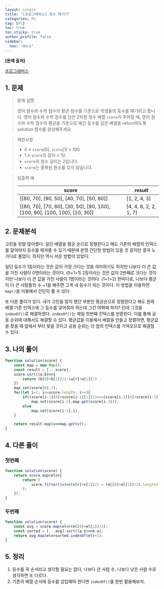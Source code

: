 ```yaml
---
layout: single
title: "[프로그래머스] 등수 매기기"
categories: PS
tag: [PS]
toc: true
toc_sticky: true
author_profile: false
sidebar:
  nav: "docs"
---
```


**[문제 출처]**

[프로그래머스](https://school.programmers.co.kr/learn/courses/30/lessons/120882)

## 1. 문제

> 문제 설명
>
> 영어 점수와 수학 점수의 평균 점수를 기준으로 학생들의 등수를 매기려고 합니다. 영어 점수와 수학 점수를 담은 2차원 정수 배열 `score`가 주어질 때, 영어 점수와 수학 점수의 평균을 기준으로 매긴 등수를 담은 배열을 return하도록 solution 함수를 완성해주세요.

> 제한사항
>
> - 0 ≤ `score`[0], `score`[1] ≤ 100
> - 1 ≤ `score`의 길이 ≤ 10
> - `score`의 원소 길이는 2입니다.
> - `score`는 중복된 원소를 갖지 않습니다.

> 입출력 예
>
> | score                                                        | result                |
> | ------------------------------------------------------------ | --------------------- |
> | [[80, 70], [90, 50], [40, 70], [50, 80]]                     | [1, 2, 4, 3]          |
> | [[80, 70], [70, 80], [30, 50], [90, 100], [100, 90], [100, 100], [10, 30]] | [4, 4, 6, 2, 2, 1, 7] |

## 2. 문제분석

고민을 정말 많이했다. 일단 배열을 평균 순으로 정렬한다고 해도 기존의 배열의 인덱스를 알아야지 등수를 매겨줄 수 있기 때문에 분명 간단한 방법이 있을 것 같지만 결국 노가다로 풀었다. 하지만 역시 쉬운 방법이 있었다. 



일단 등수가 1등이라는 것은 값이 가장 크다는 것을 의미하기도 하지만 나보다 더 큰 값을 가진 사람이 0명이라는 것이다. (0+1=1) 
2등이라는 것은 값이 2번째로 크다는 것이지만 나보다 더 큰 값을 가진 사람이 1명이라는 것이다. (1+1=2)
한마디로, 나보다 평균이 더 큰 사람들의 수 +1을 해주면 그게 내 등수가 되는 것이다. 이 방법을 이용하면 `map()`을 이용해서 간단히 풀 수 있다.



또 다른 풀이가 있다. 내가 고민을 많이 했던 부분인 평균순으로 정렬한다고 해도 원래 배열 기준 인덱스에 그 등수를 넣어줘야 하는데 그건 어떡해 하지? 인데 그것을 `indexOf()`로 해결하였다. `indexOf()`는 제일 첫번째 인덱스를 반환한다. 이를 통해 공동 순위에 대해서도 해결할 수 있다. 평균값을 이용해서 배열을 만들고 정렬하면, 평균값을 찾을 때 앞에서 부터 찾을 것이고 공동 순위는 더 앞의 인덱스를 가져오므로 해결할 수 있다. 

## 3. 나의 풀이

```js
function solution(score) {
    const map = new Map();
    const result = [...score];
    score.sort((a,b)=>{
        return (b[0]+b[1])/2-(a[0]+a[1])/2
    })
    map.set(score[0],1);
    for(let i=2; i<=score.length; i++){
        if((score[i-1][0]+score[i-1][1])/2===(score[i-2][0]+score[i-2][1])/2)
            map.set(score[i-1],map.get(score[i-2]));
        else
            map.set(score[i-1],i);
    }

    return result.map(v=>map.get(v)); 
}
```

## 4. 다른 풀이

### 첫번째

```js
function solution(score) {
    return score.map(el=>{
        return (
            score.filter((v)=>(v[0]+v[1])/2 > (el[0]+el[1])/2).length+1
        );
    });
}
```

### 두번째

```js
function solution(score) {
    const avg = score.map(el=>(el[0]+el[1])/2);
    const sorted = [...avg].sort((a,b)=>b-a);
    return avg.map(el=>sorted.indexOf(el)+1);
}
```

## 5. 정리

1. 등수를 꼭 순서라고 생각할 필요는 없다, 나보다 큰 사람 수, 나보다 낮은 사람 수로 생각하면 또 다르다.
2. 기존의 배열 순서에 등수를 삽입해야 한다면 `indexOf()`를 한번 활용해보자.